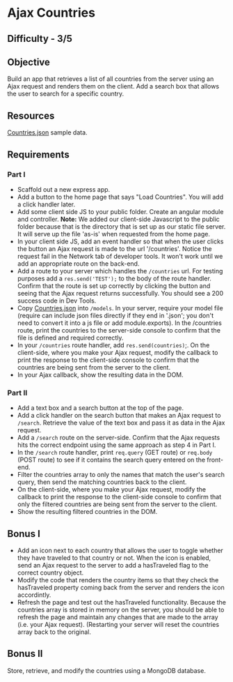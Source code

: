 # Ajax Countries

## Difficulty - 3/5

## Objective

Build an app that retrieves a list of all countries from the server using an Ajax request and renders them on the client. Add a search box that allows the user to search for a specific country.

## Resources
[Countries.json](https://raw.githubusercontent.com/RefactorU/exercise-solutions/master/node/NODE7.5-ajax-countries/models/countriesModel.json) sample data.

## Requirements

### Part I
- Scaffold out a new express app.
- Add a button to the home page that says "Load Countries". You will add a click handler later.
- Add some client side JS to your public folder. Create an angular module and controller. <strong>Note:</strong> We added our client-side Javascript to the public folder because that is the directory that is set up as our static file server. It will serve up the file 'as-is' when requested from the home page.
- In your client side JS, add an event handler so that when the user clicks the button an Ajax request is made to the url '/countries'. Notice the request fail in the Network tab of developer tools. It won't work until we add an appropriate route on the back-end.
- Add a route to your server which handles the <code>/countries</code> url. For testing purposes add a <code>res.send('TEST');</code> to the body of the route handler. Confirm that the route is set up correctly by clicking the button and seeing that the Ajax request returns successfully. You should see a 200 success code in Dev Tools.
- Copy [Countries.json](https://raw.githubusercontent.com/RefactorU/exercise-solutions/master/node/NODE7.5-ajax-countries/models/countriesModel.json) into <code>/models</code>. In your server, require your model file (require can include json files directly if they end in '.json'; you don't need to convert it into a js file or add module.exports). In the /countries route, print the countries to the server-side console to confirm that the file is defined and required correctly.
- In your <code>/countries</code> route handler, add <code>res.send(countries)</code>;. On the client-side, where you make your Ajax request, modify the callback to print the response to the client-side console to confirm that the countries are being sent from the server to the client.
- In your Ajax callback, show the resulting data in the DOM.

### Part II
- Add a text box and a search button at the top of the page.
- Add a click handler on the search button that makes an Ajax request to <code>/search</code>. Retrieve the value of the text box and pass it as data in the Ajax request.
- Add a <code>/search</code> route on the server-side. Confirm that the Ajax requests hits the correct endpoint using the same approach as step 4 in Part I.
- In the <code>/search</code> route handler, print <code>req.query</code> (GET route) or <code>req.body</code> (POST route) to see if it contains the search query entered on the front-end.
- Filter the countries array to only the names that match the user's search query, then send the matching countries back to the client.
- On the client-side, where you make your Ajax request, modify the callback to print the response to the client-side console to confirm that only the filtered countries are being sent from the server to the client.
- Show the resulting filtered countries in the DOM.

## Bonus I
- Add an icon next to each country that allows the user to toggle whether they have traveled to that country or not. When the icon is enabled, send an Ajax request to the server to add a hasTraveled flag to the correct country object.
- Modify the code that renders the country items so that they check the hasTraveled property coming back from the server and renders the icon accordintly.
- Refresh the page and test out the hasTraveled functionality. Because the countries array is stored in memory on the server, you should be able to refresh the page and maintain any changes that are made to the array (i.e. your Ajax request). (Restarting your server will reset the countries array back to the original.

## Bonus II
Store, retrieve, and modify the countries using a MongoDB database.